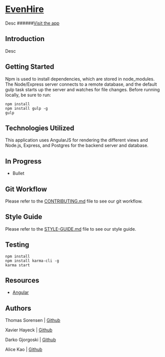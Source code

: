 # [EvenHire]()
Desc
######[Visit the app]()

## Introduction
Desc

## Getting Started
Npm is used to install dependencies, which are stored in node_modules. The Node/Express server connects to a remote database, and the default gulp task starts up the server and watches for file changes. Before running locally, be sure to run:
```
npm install
npm install gulp -g
gulp
```

## Technologies Utilized
This application uses AngularJS for rendering the different views and Node.js, Express, and Postgres for the backend server and database.

## In Progress
- Bullet

## Git Workflow
Please refer to the [CONTRIBUTING.md](docs/CONTRIBUTING.md) file to see our git workflow.

## Style Guide
Please refer to the [STYLE-GUIDE.md](docs/STYLE-GUIDE.md) file to see our style guide.

## Testing
```
npm install
npm install karma-cli -g
karma start
```

## Resources
- [Angular](https://docs.angularjs.org/guide)

## Authors

Thomas Sorensen | [Github](https://github.com/tps-80)

Xavier Hayeck | [Github](https://github.com/xhayeck)

Darko Gjorgoski | [Github](https://github.com/darko7)

Alice Kao | [Github](https://github.com/alicekao)
